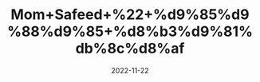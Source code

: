 ---
title: 'Mom+Safeed+%22+%d9%85%d9%88%d9%85+%d8%b3%d9%81%db%8c%d8%af'
date: '2022-11-22' 
metatag: '' 
inventory: '0' 
draft: false 
# meta description 
shortDescripton: 'Paraffin+Wax%22+It+can+help+improve+circulation%2c+relax+muscles+and+reduce+stiffness+in+the+joints.'
description: 'Skin+Care+%d8%b3%da%a9%d9%86+%da%a9%d8%a6%db%8c%d8%b1'
longdescription: ''
tags: ''
brand: ''
subCategory: ''
unit: '50 gm-Pk'
sellCount: '0'
featured: True
# product Price
price: '50.0'
# Product Short Description
shortDescription: 'Paraffin+Wax%22+It+can+help+improve+circulation%2c+relax+muscles+and+reduce+stiffness+in+the+joints.'
productID: '63BCAA87-6F3B-ED11-996A-005056B3A416'
type: 'products'
category: 'Skin+Care+%d8%b3%da%a9%d9%86+%da%a9%d8%a6%db%8c%d8%b1' 
thumnailproduct: 'https://eraconnect.blob.core.windows.net/product-images/aminsaddiquidawakhana/7706ecf3-4727-429d-9611-2b2ba1c24141.webp' 
images:
  - image: 'https://eraconnect.blob.core.windows.net/product-images/aminsaddiquidawakhana/7706ecf3-4727-429d-9611-2b2ba1c24141.webp'  
Variants:
---